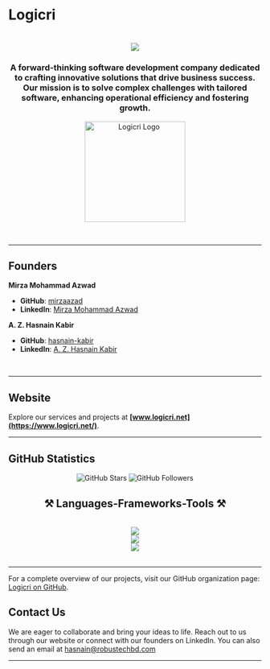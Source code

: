 # Logicri

<h1 align="center">
    <img src="https://readme-typing-svg.herokuapp.com/?font=Righteous&size=35&center=true&vCenter=true&width=500&height=70&duration=7000&lines=%20%20Hello!+Welcome+to+LogicriBD+GitHub" />
</h1>

<h3 align="center">A forward-thinking software development company dedicated to crafting innovative solutions that drive business success. Our mission is to solve complex challenges with tailored software, enhancing operational efficiency and fostering growth.</h3>

<p align="center">
  <img src="/assets/favicon.ico" alt="Logicri Logo" width="200"/>
</p>
<br/>
<hr/>

## Founders

**Mirza Mohammad Azwad**

- **GitHub**: [mirzaazad](https://github.com/mirzaazad)
- **LinkedIn**: [Mirza Mohammad Azwad](https://bd.linkedin.com/in/mirza-mohammad-azwad-b5239b1a4)

**A. Z. Hasnain Kabir**

- **GitHub**: [hasnain-kabir](https://github.com/HasnainKabir-repos)
- **LinkedIn**: [A. Z. Hasnain Kabir](https://bd.linkedin.com/in/a-z-hasnain-kabir-632495216)
<br/>
<hr/>

## Website

Explore our services and projects at **[www.logicri.net](https://www.logicri.net/)**.
<br/>

<hr/>

## GitHub Statistics

<p align="center">
  <img src="https://img.shields.io/github/stars/logicri?style=social" alt="GitHub Stars"/>
  <img src="https://img.shields.io/github/followers/logicri?style=social" alt="GitHub Followers"/>
</p>

<h2 align="center">⚒️ Languages-Frameworks-Tools ⚒️</h2>
<br/>
<div align="center">
    <img src="https://skillicons.dev/icons?i=dotnet,tensorflow,pytorch,nodejs,react,spring,jest,nextjs,express,git" /><br>
    <img src="https://skillicons.dev/icons?i=postman,github,bitbucket,java,js,python,cpp,c,cs,bootstrap" /><br>
    <img src="https://skillicons.dev/icons?i=html,css,php,bash,git,postgresql,mysql,mongodb,vscode,visualstudio,idea" /><br>
</div>

<br/>
<hr/>

<!-- ### Popular Repositories

1. **Project Alpha**

   - **Description**: A robust solution for enterprise resource planning.
   - **Stars**: ![GitHub Repo stars](https://img.shields.io/github/stars/logicri/project-alpha?style=social)
   - **Forks**: ![GitHub forks](https://img.shields.io/github/forks/logicri/project-alpha?style=social)
   - **Repository**: [Link](https://github.com/logicri/project-alpha)

2. **Beta Suite**

   - **Description**: A comprehensive suite of tools for data analysis.
   - **Stars**: ![GitHub Repo stars](https://img.shields.io/github/stars/logicri/beta-suite?style=social)
   - **Forks**: ![GitHub forks](https://img.shields.io/github/forks/logicri/beta-suite?style=social)
   - **Repository**: [Link](https://github.com/logicri/beta-suite)

3. **Gamma API**
   - **Description**: A scalable API framework for web applications.
   - **Stars**: ![GitHub Repo stars](https://img.shields.io/github/stars/logicri/gamma-api?style=social)
   - **Forks**: ![GitHub forks](https://img.shields.io/github/forks/logicri/gamma-api?style=social)
   - **Repository**: [Link](https://github.com/logicri/gamma-api) -->

For a complete overview of our projects, visit our GitHub organization page: [Logicri on GitHub](https://github.com/orgs/LogicriBD/repositories).

## Contact Us

We are eager to collaborate and bring your ideas to life. Reach out to us through our website or connect with our founders on LinkedIn. You can also send an email at
[hasnain@robustechbd.com](hasnain@robustechbd.com)

---
